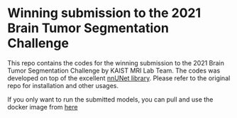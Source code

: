 # Winning submission to the 2021 Brain Tumor Segmentation Challenge

This repo contains the codes for the winning submission to the 2021 Brain Tumor Segmentation Challenge by KAIST MRI Lab Team.
The codes was developed on top of the excellent [nnUNet library](https://github.com/MIC-DKFZ/nnUNet). Please refer to the original repo for installation and
other usages.

If you only want to run the submitted models, you can pull and use the docker image from [here](https://hub.docker.com/r/rixez/brats21nnunet)

